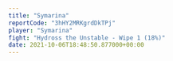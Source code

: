 ```yaml
---
title: "Symarina"
reportCode: "3hHY2MRKgrdDkTPj"
player: "Symarina"
fight: "Hydross the Unstable - Wipe 1 (18%)"
date: 2021-10-06T18:48:50.877000+00:00
---
```

